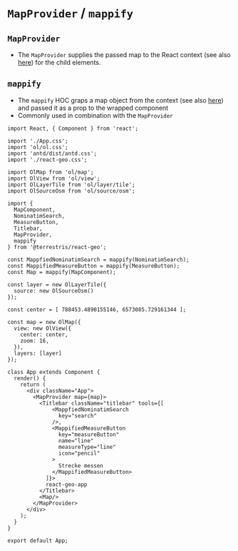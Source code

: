 # `MapProvider` / `mappify`

## `MapProvider`
* The `MapProvider` supplies the passed map to the React context (see also [here](https://reactjs.org/docs/context.html)) for the child elements.

## `mappify`

* The `mappify` HOC graps a map object from the context (see also [here](https://reactjs.org/docs/context.html)) and passed it as a prop to the wrapped component
* Commonly used in combination with the `MapProvider`

```
import React, { Component } from 'react';

import './App.css';
import 'ol/ol.css';
import 'antd/dist/antd.css';
import './react-geo.css';

import OlMap from 'ol/map';
import OlView from 'ol/view';
import OlLayerTile from 'ol/layer/tile';
import OlSourceOsm from 'ol/source/osm';

import {
  MapComponent,
  NominatimSearch,
  MeasureButton,
  Titlebar,
  MapProvider,
  mappify
} from '@terrestris/react-geo';

const MappfiedNominatimSearch = mappify(NominatimSearch);
const MappifiedMeasureButton = mappify(MeasureButton);
const Map = mappify(MapComponent);

const layer = new OlLayerTile({
  source: new OlSourceOsm()
});

const center = [ 788453.4890155146, 6573085.729161344 ];

const map = new OlMap({
  view: new OlView({
    center: center,
    zoom: 16,
  }),
  layers: [layer]
});

class App extends Component {
  render() {
    return (
      <div className="App">
        <MapProvider map={map}>
          <Titlebar className="titlebar" tools={[
              <MappfiedNominatimSearch
                key="search"
              />,
              <MappifiedMeasureButton
                key="measureButton"
                name="line"
                measureType="line"
                icon="pencil"
              >
                Strecke messen
              </MappifiedMeasureButton>
            ]}>
            react-geo-app
          </Titlebar>
          <Map/>
        </MapProvider>
      </div>
    );
  }
}

export default App;
```
